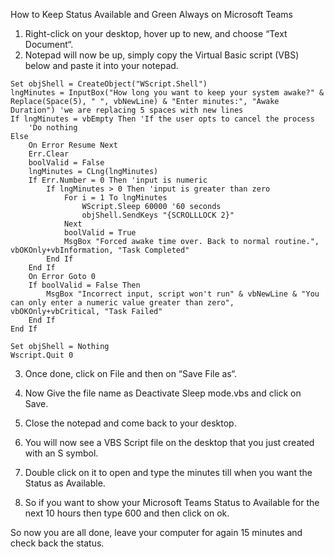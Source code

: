 How to Keep Status Available and Green Always on Microsoft Teams 

1. Right-click on your desktop, hover up to new, and choose “Text Document“.
2. Notepad will now be up, simply copy the Virtual Basic script (VBS) below and paste it into your notepad.

```
Set objShell = CreateObject("WScript.Shell")
lngMinutes = InputBox("How long you want to keep your system awake?" & Replace(Space(5), " ", vbNewLine) & "Enter minutes:", "Awake Duration") 'we are replacing 5 spaces with new lines
If lngMinutes = vbEmpty Then 'If the user opts to cancel the process
	'Do nothing
Else
	On Error Resume Next
	Err.Clear
	boolValid = False
	lngMinutes = CLng(lngMinutes)
	If Err.Number = 0 Then 'input is numeric
		If lngMinutes > 0 Then 'input is greater than zero
			For i = 1 To lngMinutes
				WScript.Sleep 60000 '60 seconds
				objShell.SendKeys "{SCROLLLOCK 2}"
			Next
			boolValid = True
			MsgBox "Forced awake time over. Back to normal routine.", vbOKOnly+vbInformation, "Task Completed"
		End If
	End If
	On Error Goto 0
	If boolValid = False Then
		MsgBox "Incorrect input, script won't run" & vbNewLine & "You can only enter a numeric value greater than zero", vbOKOnly+vbCritical, "Task Failed"
	End If
End If

Set objShell = Nothing
Wscript.Quit 0
```
3. Once done, click on File and then on “Save File as“.

4. Now Give the file name as Deactivate Sleep mode.vbs and click on Save.

5. Close the notepad and come back to your desktop.

6. You will now see a VBS Script file on the desktop that you just created with an S symbol.

7. Double click on it to open and type the minutes till when you want the Status as Available.

8. So if you want to show your Microsoft Teams Status to Available for the next 10 hours then type 600 and then click on ok.

So now you are all done, leave your computer for again 15 minutes and check back the status.
